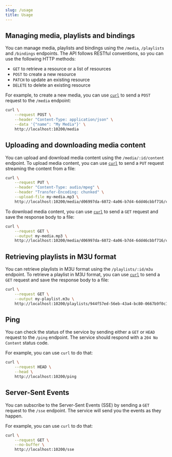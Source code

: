 ```yaml
---
slug: /usage
title: Usage
---
```


## Managing media, playlists and bindings

You can manage media, playlists and bindings using
the `/media`, `/playlists` and `/bindings` endpoints.
The API follows RESTful conventions,
so you can use the following HTTP methods:

- `GET` to retrieve a resource or a list of resources
- `POST` to create a new resource
- `PATCH` to update an existing resource
- `DELETE` to delete an existing resource

For example, to create a new media,
you can use [`curl`](https://curl.se)
to send a `POST` request to the `/media` endpoint:

```sh
curl \
    --request POST \
    --header "Content-Type: application/json" \
    --data '{"name": "My Media"}' \
    http://localhost:10200/media
```

## Uploading and downloading media content

You can upload and download media content
using the `/media/:id/content` endpoint.
To upload media content, you can use
[`curl`](https://curl.se) to send a `PUT` request
streaming the content from a file:

```sh
curl \
    --request PUT \
    --header "Content-Type: audio/mpeg" \
    --header "Transfer-Encoding: chunked" \
    --upload-file my-media.mp3 \
    http://localhost:10200/media/d06997da-6072-4a06-b7d4-6dd46cbbf716/content
```

To download media content, you can use
[`curl`](https://curl.se) to send a `GET` request
and save the response body to a file:

```sh
curl \
    --request GET \
    --output my-media.mp3 \
    http://localhost:10200/media/d06997da-6072-4a06-b7d4-6dd46cbbf716/content
```

## Retrieving playlists in M3U format

You can retrieve playlists in M3U format
using the `/playlists/:id/m3u` endpoint.
To retrieve a playlist in M3U format,
you can use [`curl`](https://curl.se)
to send a `GET` request and save the response body to a file:

```sh
curl \
    --request GET \
    --output my-playlist.m3u \
    http://localhost:10200/playlists/944f57ed-56eb-43a4-bc80-0667b9f0c1e7/m3u
```

## Ping

You can check the status of the service by sending
either a `GET` or `HEAD` request to the `/ping` endpoint.
The service should respond with a `204 No Content` status code.

For example, you can use `curl` to do that:

```sh
curl \
    --request HEAD \
    --head \
    http://localhost:10200/ping
```

## Server-Sent Events

You can subscribe to the Server-Sent Events (SSE) by sending
a `GET` request to the `/sse` endpoint.
The service will send you the events as they happen.

For example, you can use `curl` to do that:

```sh
curl \
    --request GET \
    --no-buffer \
    http://localhost:10200/sse
```
